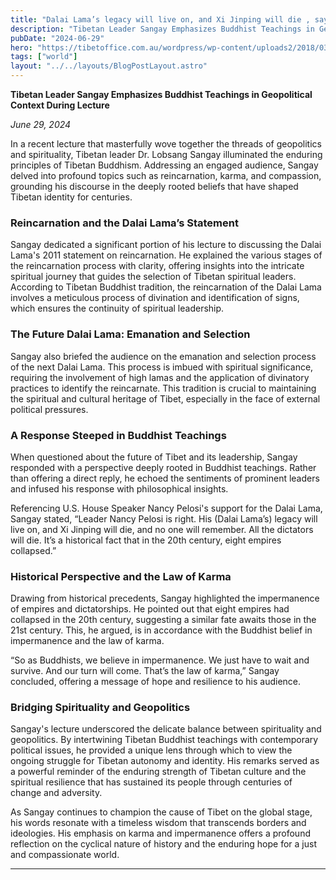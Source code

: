 ```yaml
---
title: "Dalai Lama’s legacy will live on, and Xi Jinping will die , says Tibetan leader Dr. Lobsang Sangay"
description: "Tibetan Leader Sangay Emphasizes Buddhist Teachings in Geopolitical Context During Lecture"
pubDate: "2024-06-29"
hero: "https://tibetoffice.com.au/wordpress/wp-content/uploads2/2018/03/4-TibetNZVisit-030517-PhotoCredit_RebeccaMcMillan-10-732x1024-1.jpg"
tags: ["world"]
layout: "../../layouts/BlogPostLayout.astro"
---
```

**Tibetan Leader Sangay Emphasizes Buddhist Teachings in Geopolitical Context During Lecture**

*June 29, 2024*

In a recent lecture that masterfully wove together the threads of geopolitics and spirituality, Tibetan leader Dr. Lobsang Sangay illuminated the enduring principles of Tibetan Buddhism. Addressing an engaged audience, Sangay delved into profound topics such as reincarnation, karma, and compassion, grounding his discourse in the deeply rooted beliefs that have shaped Tibetan identity for centuries.

### Reincarnation and the Dalai Lama’s Statement

Sangay dedicated a significant portion of his lecture to discussing the Dalai Lama's 2011 statement on reincarnation. He explained the various stages of the reincarnation process with clarity, offering insights into the intricate spiritual journey that guides the selection of Tibetan spiritual leaders. According to Tibetan Buddhist tradition, the reincarnation of the Dalai Lama involves a meticulous process of divination and identification of signs, which ensures the continuity of spiritual leadership.

### The Future Dalai Lama: Emanation and Selection

Sangay also briefed the audience on the emanation and selection process of the next Dalai Lama. This process is imbued with spiritual significance, requiring the involvement of high lamas and the application of divinatory practices to identify the reincarnate. This tradition is crucial to maintaining the spiritual and cultural heritage of Tibet, especially in the face of external political pressures.

### A Response Steeped in Buddhist Teachings

When questioned about the future of Tibet and its leadership, Sangay responded with a perspective deeply rooted in Buddhist teachings. Rather than offering a direct reply, he echoed the sentiments of prominent leaders and infused his response with philosophical insights.

Referencing U.S. House Speaker Nancy Pelosi's support for the Dalai Lama, Sangay stated, “Leader Nancy Pelosi is right. His (Dalai Lama’s) legacy will live on, and Xi Jinping will die, and no one will remember. All the dictators will die. It’s a historical fact that in the 20th century, eight empires collapsed.”

### Historical Perspective and the Law of Karma

Drawing from historical precedents, Sangay highlighted the impermanence of empires and dictatorships. He pointed out that eight empires had collapsed in the 20th century, suggesting a similar fate awaits those in the 21st century. This, he argued, is in accordance with the Buddhist belief in impermanence and the law of karma.

“So as Buddhists, we believe in impermanence. We just have to wait and survive. And our turn will come. That’s the law of karma,” Sangay concluded, offering a message of hope and resilience to his audience.

### Bridging Spirituality and Geopolitics

Sangay's lecture underscored the delicate balance between spirituality and geopolitics. By intertwining Tibetan Buddhist teachings with contemporary political issues, he provided a unique lens through which to view the ongoing struggle for Tibetan autonomy and identity. His remarks served as a powerful reminder of the enduring strength of Tibetan culture and the spiritual resilience that has sustained its people through centuries of change and adversity.

As Sangay continues to champion the cause of Tibet on the global stage, his words resonate with a timeless wisdom that transcends borders and ideologies. His emphasis on karma and impermanence offers a profound reflection on the cyclical nature of history and the enduring hope for a just and compassionate world.

---